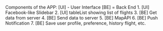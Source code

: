 Components of the APP:
[UI] - User Interface
[BE] = Back End
	1. [UI] Facebook-like Slidebar
	2. [UI] tableList showing list of flights
	3. [BE] Get data from server
	4. [BE] Send data to server
	5. [BE] MapAPI
	6. [BE] Push Notification
	7. [BE] Save user profile, preference, history flight, etc.
